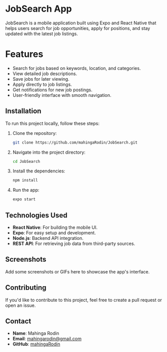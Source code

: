 # JobSearch App

JobSearch is a mobile application built using Expo and React Native that helps users search for job opportunities, apply for positions, and stay updated with the latest job listings.

# Features

- Search for jobs based on keywords, location, and categories.
- View detailed job descriptions.
- Save jobs for later viewing.
- Apply directly to job listings.
- Get notifications for new job postings.
- User-friendly interface with smooth navigation.

## Installation

To run this project locally, follow these steps:

1. Clone the repository:
   ```bash
   git clone https://github.com/mahingaRodin/JobSearch.git
   ```
2. Navigate into the project directory:
   ```bash
   cd JobSearch
   ```
3. Install the dependencies:
   ```bash
   npm install
   ```
4. Run the app:
   ```bash
   expo start
   ```

## Technologies Used

- **React Native**: For building the mobile UI.
- **Expo**: For easy setup and development.
- **Node.js**: Backend API integration.
- **REST API**: For retrieving job data from third-party sources.

## Screenshots

Add some screenshots or GIFs here to showcase the app's interface.

## Contributing

If you'd like to contribute to this project, feel free to create a pull request or open an issue.

## Contact

- **Name**: Mahinga Rodin
- **Email**: mahingarodin@gmail.com
- **GitHub**: [mahingaRodin](https://github.com/mahingaRodin/JobSearch)
